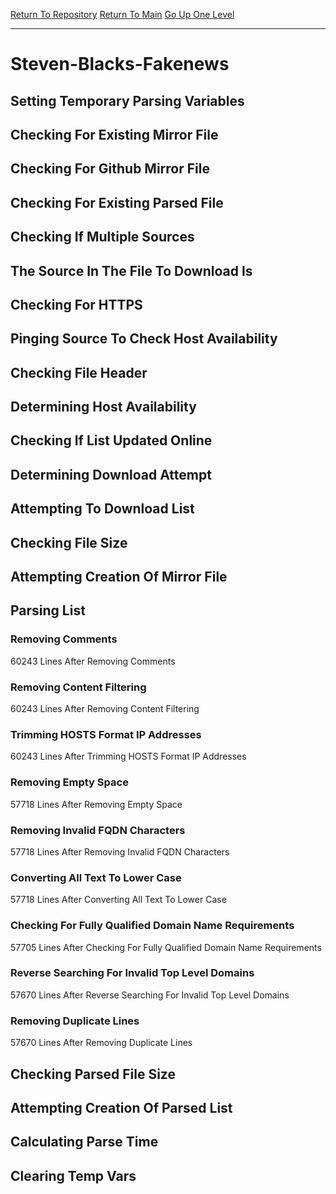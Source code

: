 [Return To Repository](https://github.com/deathbybandaid/piholeparser/)
[Return To Main](https://github.com/deathbybandaid/piholeparser/blob/master/RecentRunLogs/Mainlog.md)
[Go Up One Level](https://github.com/deathbybandaid/piholeparser/blob/master/RecentRunLogs/TopLevelScripts/30-Processing-External-Blacklists.md)
____________________________________
# Steven-Blacks-Fakenews
## Setting Temporary Parsing Variables
## Checking For Existing Mirror File
## Checking For Github Mirror File
## Checking For Existing Parsed File
## Checking If Multiple Sources
## The Source In The File To Download Is
## Checking For HTTPS
## Pinging Source To Check Host Availability
## Checking File Header
## Determining Host Availability
## Checking If List Updated Online
## Determining Download Attempt
## Attempting To Download List
## Checking File Size
## Attempting Creation Of Mirror File
## Parsing List
### Removing Comments
60243 Lines After Removing Comments
### Removing Content Filtering
60243 Lines After Removing Content Filtering
### Trimming HOSTS Format IP Addresses
60243 Lines After Trimming HOSTS Format IP Addresses
### Removing Empty Space
57718 Lines After Removing Empty Space
### Removing Invalid FQDN Characters
57718 Lines After Removing Invalid FQDN Characters
### Converting All Text To Lower Case
57718 Lines After Converting All Text To Lower Case
### Checking For Fully Qualified Domain Name Requirements
57705 Lines After Checking For Fully Qualified Domain Name Requirements
### Reverse Searching For Invalid Top Level Domains
57670 Lines After Reverse Searching For Invalid Top Level Domains
### Removing Duplicate Lines
57670 Lines After Removing Duplicate Lines
## Checking Parsed File Size
## Attempting Creation Of Parsed List
## Calculating Parse Time
## Clearing Temp Vars
